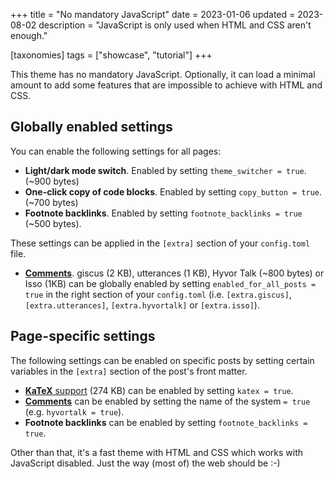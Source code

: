 +++
title = "No mandatory JavaScript"
date = 2023-01-06
updated = 2023-08-02
description = "JavaScript is only used when HTML and CSS aren't enough."

[taxonomies]
tags = ["showcase", "tutorial"]
+++

This theme has no mandatory JavaScript. Optionally, it can load a minimal amount to add some features that are impossible to achieve with HTML and CSS.

## Globally enabled settings

You can enable the following settings for all pages:

- **Light/dark mode switch**. Enabled by setting `theme_switcher = true`. (~900 bytes)
- **One-click copy of code blocks**. Enabled by setting `copy_button = true`. (~700 bytes)
- **Footnote backlinks**. Enabled by setting `footnote_backlinks = true` (~500 bytes).

These settings can be applied in the `[extra]` section of your `config.toml` file.

- [**Comments**](@/blog/comments.md). giscus (2 KB), utterances (1 KB), Hyvor Talk (~800 bytes) or Isso (1KB) can be globally enabled by setting `enabled_for_all_posts = true` in the right section of your  `config.toml` (i.e. `[extra.giscus]`, `[extra.utterances]`, `[extra.hyvortalk]` or `[extra.isso]`).

## Page-specific settings

The following settings can be enabled on specific posts by setting certain variables in the `[extra]` section of the post's front matter.

- [**KaTeX** support](@/blog/markdown.md#katex) (274 KB) can be enabled by setting `katex = true`.
- [**Comments**](@/blog/comments.md) can be enabled by setting the name of the system `= true` (e.g. `hyvortalk = true`).
- **Footnote backlinks** can be enabled by setting `footnote_backlinks = true`.

Other than that, it's a fast theme with HTML and CSS which works with JavaScript disabled. Just the way (most of) the web should be :-)
